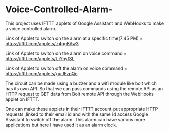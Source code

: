 # Voice-Controlled-Alarm-
This project uses IFTTT applets of Google Assistant and WebHooks to make a voice controlled alarm.

Link of Applet to switch on the alarm at a specific time(7:45 PM) = https://ifttt.com/applets/z4pgBAw3

Link of Applet to switch on the alarm on voice command = https://ifttt.com/applets/LiYnyfSL

Link of Applet to switch off the alarm on voice command = https://ifttt.com/applets/guJEzpQe

The circuit can be made using a buzzer and a wifi module like bolt which has its own API. So that we can pass commands using the remote API as an HTTP request to GET data from Bolt remote API through the WebHooks applet on IFTTT.

One can make these applets in their IFTTT account,put appropriate HTTP requests ,linked to their email id and with the same id access Google Assistant to switch off the alarm.
This alarm can have various more applications but here I have used it as an alarm clock.
